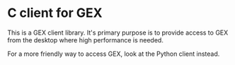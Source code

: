 # C client for GEX

This is a GEX client library. It's primary purpose is to provide access to GEX
from the desktop where high performance is needed.

For a more friendly way to access GEX, look at the Python client instead.
